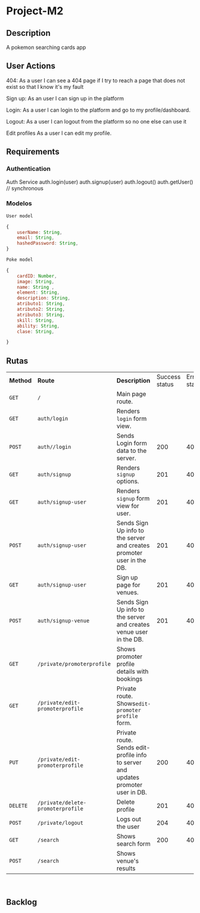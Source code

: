 # Project-M2

## Description 

A pokemon searching cards app

## User Actions

404: As a user I can see a 404 page if I try to reach a page that does not exist so that I know it's my fault

Sign up: As an user I can sign up in the platform

Login: As a user I can login to the platform and go to my profile/dashboard.

Logout: As a user I can logout from the platform so no one else can use it

Edit profiles As a user I can edit my profile.

## Requirements
### Authentication
Auth Service
auth.login(user)
auth.signup(user)
auth.logout()
auth.getUser() // synchronous

### Modelos
```js
User model

{
    userName: String,
    email: String,
    hashedPassword: String,
}

Poke model

{ 
	cardID: Number,
	image: String,
	name: String ,
	element: String,
	description: String,
	atributo1: String,
	atributo2: String,
	atributo3: String,
	skill: String,
	ability: String,
	clase: String,

}
```

## Rutas


|            |                                     |                                                              |                |              |                        |
| ---------- | ----------------------------------- | ------------------------------------------------------------ | -------------- | ------------ | ---------------------- |
| **Method** | **Route**                           | **Description**                                              | Success status | Error status | Request - Body         |
| `GET`      | `/`                                 | Main page route.                                             |                |              |                        |
| `GET`      | `auth/login`                        | Renders `login` form view.                                   |                |              |                        |
| `POST`     | `auth//login`                       | Sends Login form data to the server.                         | 200            | 401          | { email, password }    |
| `GET`      | `auth/signup`                       | Renders `signup` options.                                    | 201            | 404          |                        |
| `GET`      | `auth/signup-user`                  | Renders `signup` form view for user.                         | 201            | 404          |                        |
| `POST`     | `auth/signup-user`                  | Sends Sign Up info to the server and creates promoter user in the DB. | 201            | 404          | { email, password }    |
| `GET`      | `auth/signup-user`                  | Sign up page for venues.                                     | 201            | 404          |                        |
| `POST`     | `auth/signup-venue`                 | Sends Sign Up info to the server and creates  venue user in the DB. | 201            | 404          | { email, password }    |
| `GET`      | `/private/promoterprofile`          | Shows promoter profile details with bookings                 |                |              |                        |
| `GET`      | `/private/edit-promoterprofile`     | Private route. Shows`edit-promoter profile` form.            |                |              |                        |
| `PUT`      | `/private/edit-promoterprofile`     | Private route. Sends edit-profile info to server and updates promoter user in DB. | 200            | 400          | JSON                   |
| `DELETE`   | ``/private/delete-promoterprofile`` | Delete profile                                               | 201            | 400          | {id}                  
| `POST`     | `/private/logout`                   | Logs out the user                                            | 204            | 400          |                        |
| `GET`      | `/search`                           | Shows search form                                            | 200            | 400          |                        |
| `POST`     | `/search`                           | Shows venue's results                                        |                |              | {city, capacity, date} |
                 

<br>

## Backlog




